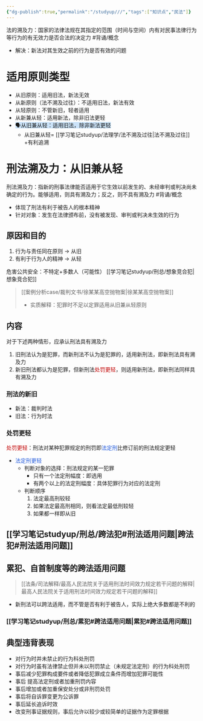 ```yaml
---
{"dg-publish":true,"permalink":"/studyup///","tags":["知识点","民法"]}
---
```


法的溯及力：国家的法律法规在其指定的范围（时间与空间）内有对民事法律行为等行为的有无效力是否合法的决定力 #背诵/概念 
- 解决：新法对其生效之前的行为是否有效的问题
# 适用原则类型
- 从旧原则：适用旧法，新法无效
- 从新原则（法不溯及过往）：不适用旧法，新法有效
- 从轻原则：不管新旧，轻者适用
- 从新兼从轻：适用新法，除非旧法更轻
- <span style="background:rgba(160, 204, 246, 0.55)">🗣️从旧兼从轻：适用旧法，除非新法更轻</span>
	- 从旧兼从轻= [[学习笔记studyup/法理学/法不溯及过往\|法不溯及过往]] +有利追溯
# 刑法溯及力：从旧兼从轻
刑法溯及力：指新的刑事法律能否适用于它生效以前发生的、未经审判或判决尚未确定的行为。能够适用，则具有溯及力；反之，则不具有溯及力 #背诵/概念 
- 体现了刑法有利于被告人的根本精神
- 针对对象：发生在法律颁布前，没有被发现、审判或判决未生效的行为
## 原因和目的 
1. 行为与责任同在原则 → 从旧
2. 有利于行为人的精神 → 从轻

危害公共安全：不特定+多数人（可能性）
[[学习笔记studyup/刑总/想象竞合犯\|想象竞合犯]]
> [[案例分析case/裁判文书/徐某某高空抛物案\|徐某某高空抛物案]]
> - 实质解释：犯罪时不足以定罪适用从旧兼从轻原则
## 内容
对于下述两种情形，应承认刑法具有溯及力
1. 旧刑法认为是犯罪，而新刑法不认为是犯罪的，适用新刑法，即新刑法具有溯及力
2. 新旧刑法都认为是犯罪，但新刑法<font color="#c00000">处罚更轻</font>，则适用新刑法，即新刑法同样具有溯及力
### 刑法的新旧
- 新法：裁判时法
- 旧法：行为时法
### 处罚更轻
<font color="#c00000">处罚更轻</font>：刑法对某种犯罪规定的刑罚即<font color="#245bdb">法定刑</font>比修订前的刑法规定更轻
- <font color="#245bdb">法定刑更轻</font>
	- 判断对象的选择：刑法规定的某一犯罪
		- 只有一个法定刑幅度：即选用
		- 有两个以上的法定刑幅度：具体犯罪行为对应的法定刑
	- 判断顺序
		1. 法定最高刑较轻
		2. 如果法定最高刑相同，则看法定最低刑较轻
		3. 如果都一样即从旧
## [[学习笔记studyup/刑总/跨法犯#刑法适用问题\|跨法犯#刑法适用问题]]
## 累犯、自首制度等的跨法适用问题
> [[法条/司法解释/最高人民法院关于适用刑法时间效力规定若干问题的解释\|最高人民法院关于适用刑法时间效力规定若干问题的解释]]
- 新刑法可以跨法适用，而不管是否有利于被告人，实际上绝大多数都是不利的
### [[学习笔记studyup/刑总/累犯#跨法适用问题\|累犯#跨法适用问题]]
## 典型违背表现
- 对行为时并未禁止的行为科处刑罚
- 对行为时虽有法律禁止但并未以刑罚禁止（未规定法定刑）的行为科处刑罚
- 事后减少犯罪构成要件或者降低犯罪成立条件而增加犯罪可能性
- 事后 提高法定刑或者加重刑罚内容
- 事后增加或者加重保安处分或非刑罚处罚
- 事后将自诉罪变更为公诉罪
- 事后延长追诉时效
- 改变刑事证据规则，事后允许以较少或较简单的证据作为定罪根据